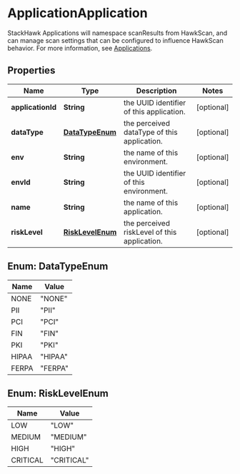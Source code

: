 

# ApplicationApplication

StackHawk Applications will namespace scanResults from HawkScan, and can manage scan settings that can be configured to influence HawkScan behavior. For more information, see [Applications](https://docs.stackhawk.com/web-app/applications.html).

## Properties

Name | Type | Description | Notes
------------ | ------------- | ------------- | -------------
**applicationId** | **String** | the UUID identifier of this application. |  [optional]
**dataType** | [**DataTypeEnum**](#DataTypeEnum) | the perceived dataType of this application. |  [optional]
**env** | **String** | the name of this environment. |  [optional]
**envId** | **String** | the UUID identifier of this environment. |  [optional]
**name** | **String** | the name of this application. |  [optional]
**riskLevel** | [**RiskLevelEnum**](#RiskLevelEnum) | the perceived riskLevel of this application. |  [optional]



## Enum: DataTypeEnum

Name | Value
---- | -----
NONE | &quot;NONE&quot;
PII | &quot;PII&quot;
PCI | &quot;PCI&quot;
FIN | &quot;FIN&quot;
PKI | &quot;PKI&quot;
HIPAA | &quot;HIPAA&quot;
FERPA | &quot;FERPA&quot;



## Enum: RiskLevelEnum

Name | Value
---- | -----
LOW | &quot;LOW&quot;
MEDIUM | &quot;MEDIUM&quot;
HIGH | &quot;HIGH&quot;
CRITICAL | &quot;CRITICAL&quot;




